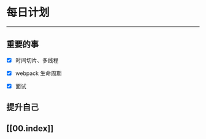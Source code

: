 
# 每日计划
---
## 重要的事

- [x]  时间切片、多线程
- [x]  webpack 生命周期
- [x]  面试



## 提升自己

  



## [[00.index]]










